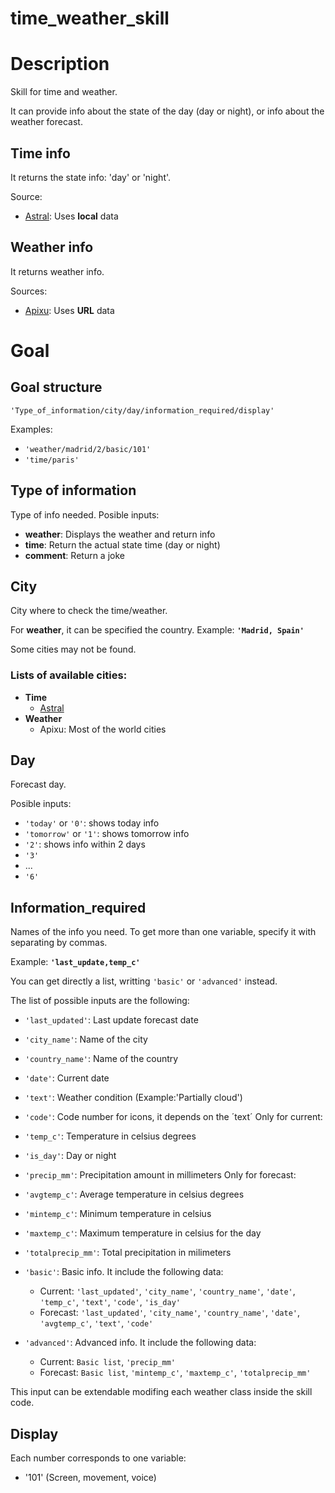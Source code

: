 # time_weather_skill

# Description
Skill for time and weather.

It can provide info about the state of the day (day or night), or info about the weather forecast.

## Time info
It returns the state info: 'day' or 'night'.

Source:
+ [Astral](https://pypi.org/project/astral/): Uses **local** data

## Weather info
It returns weather info.

Sources:
+ [Apixu](https://www.apixu.com/): Uses **URL** data

# Goal
## Goal structure
`'Type_of_information/city/day/information_required/display'`

Examples:
+ `'weather/madrid/2/basic/101'`
+ `'time/paris'`

## Type of information
Type of info needed.
Posible inputs:
+ **weather**: Displays the weather and return info
+ **time**: Return the actual state time (day or night)
+ **comment**: Return a joke

## City
City where to check the time/weather.

For **weather**, it can be specified the country.
Example: **`'Madrid, Spain'`**

Some cities may not be found.
### Lists of available cities:
+ **Time**
  + [Astral](https://astral.readthedocs.io/en/stable/index.html#cities)
+ **Weather**
  + Apixu: Most of the world cities

## Day
Forecast day.

Posible inputs:
+ `'today'` or `'0'`: shows today info
+ `'tomorrow'` or `'1'`: shows tomorrow info
+ `'2'`: shows info within 2 days
+ `'3'`
+ ...
+ `'6'`


## Information_required
Names of the info you need. To get more than one variable, specify it with separating by commas.

Example: **`'last_update,temp_c'`**

You can get directly a list, writting `'basic'` or `'advanced'` instead.

The list of possible inputs are the following:
+ `'last_updated'`: Last update forecast date
+ `'city_name'`: Name of the city
+ `'country_name'`: Name of the country
+ `'date'`: Current date
+ `'text'`: Weather condition (Example:'Partially cloud')
+ `'code'`: Code number for icons, it depends on the ´text´
Only for current:
+ `'temp_c'`: Temperature in celsius degrees
+ `'is_day'`: Day or night
+ `'precip_mm'`: Precipitation amount in millimeters
Only for forecast:
+ `'avgtemp_c'`: Average temperature in celsius degrees
+ `'mintemp_c'`: Minimum temperature in celsius
+ `'maxtemp_c'`: Maximum temperature in celsius for the day
+ `'totalprecip_mm'`: Total precipitation in milimeters

+ `'basic'`: Basic info. It include the following data:
  + Current: `'last_updated'`, `'city_name'`, `'country_name'`, `'date'`, `'temp_c'`, `'text'`, `'code'`, `'is_day'`
  + Forecast: `'last_updated'`, `'city_name'`, `'country_name'`, `'date'`, `'avgtemp_c'`, `'text'`, `'code'`
+ `'advanced'`: Advanced info. It include the following data:
  + Current: `Basic list`, `'precip_mm'`
  + Forecast: `Basic list`, `'mintemp_c'`, `'maxtemp_c'`, `'totalprecip_mm'`

This input can be extendable modifing each weather class inside the skill code.

## Display
Each number corresponds to one variable:
+ '101' (Screen, movement, voice)
